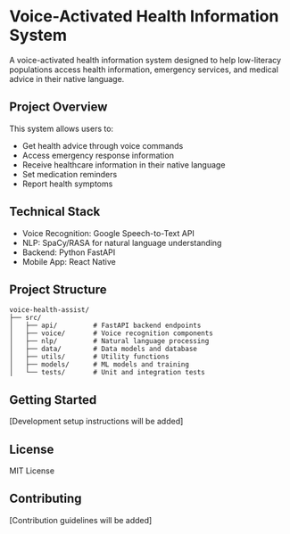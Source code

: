 # Voice-Activated Health Information System

A voice-activated health information system designed to help low-literacy populations access health information, emergency services, and medical advice in their native language.

## Project Overview

This system allows users to:
- Get health advice through voice commands
- Access emergency response information
- Receive healthcare information in their native language
- Set medication reminders
- Report health symptoms

## Technical Stack

- Voice Recognition: Google Speech-to-Text API
- NLP: SpaCy/RASA for natural language understanding
- Backend: Python FastAPI
- Mobile App: React Native

## Project Structure

```
voice-health-assist/
├── src/
│   ├── api/         # FastAPI backend endpoints
│   ├── voice/       # Voice recognition components
│   ├── nlp/         # Natural language processing
│   ├── data/        # Data models and database
│   ├── utils/       # Utility functions
│   ├── models/      # ML models and training
│   └── tests/       # Unit and integration tests
```

## Getting Started

[Development setup instructions will be added]

## License

MIT License

## Contributing

[Contribution guidelines will be added]